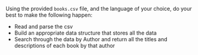 Using the provided `books.csv` file, and the language of your choice, do your best to make the following happen:

* Read and parse the csv 
* Build an appropriate data structure that stores all the data
* Search through the data by Author and return all the titles and descriptions of each book by that author